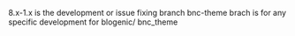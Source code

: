 8.x-1.x is the development or issue fixing branch
bnc-theme brach is for any specific development for blogenic/ bnc_theme
